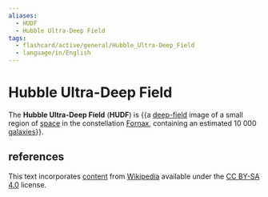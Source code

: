 ```yaml
---
aliases:
  - HUDF
  - Hubble Ultra-Deep Field
tags:
  - flashcard/active/general/Hubble_Ultra-Deep_Field
  - language/in/English
---
```


# Hubble Ultra-Deep Field

The __Hubble Ultra-Deep Field__ (__HUDF__) is {{a [deep-field](list%20of%20deep%20fields.md) image of a small region of [space](outer%20space.md) in the constellation [Fornax](Fornax.md), containing an estimated 10&nbsp;000 [galaxies](galaxy.md)}}. <!--SR:!2024-10-10,68,250-->

## references

This text incorporates [content](https://en.wikipedia.org/wiki/Hubble_Ultra-Deep_Field) from [Wikipedia](Wikipedia.md) available under the [CC BY-SA 4.0](https://creativecommons.org/licenses/by-sa/4.0/) license.
